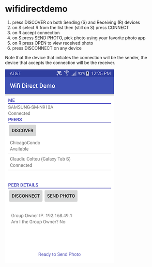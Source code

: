# wifidirectdemo

1. press DISCOVER on both Sending (S) and Receiving (R) devices
2. on S select R from the list then (still on S) press CONNECT
3. on R accept connection
4. on S press SEND PHOTO, pick photo using your favorite photo app
5. on R press OPEN to view received photo
6. press DISCONNECT on any device

Note that the device that initiates the connection will be the sender, the device that accepts the connection will be the receiver.

![Alt text](/connected.png?raw=true "Connected and ready to send. Notice the Wifi Direct icon in the status bar.")
